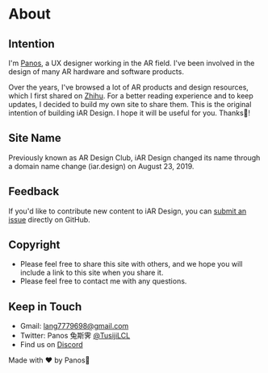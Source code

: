 # About

## Intention
I'm [Panos](https://www.linkedin.com/in/tusiji/), a UX designer working in the AR field. I've been involved in the design of many AR hardware and software products.

Over the years, I've browsed a lot of AR products and design resources, which I first shared on [Zhihu](https://zhuanlan.zhihu.com/mylcl). For a better reading experience and to keep updates, I decided to build my own site to share them. This is the original intention of building iAR Design. I hope it will be useful for you. Thanks🙏!

## Site Name
Previously known as AR Design Club, iAR Design changed its name through a domain name change (iar.design) on August 23, 2019.

## Feedback
If you'd like to contribute new content to iAR Design, you can [submit an issue](https://github.com/Tusiji/iar-design/issues) directly on GitHub.

## Copyright
- Please feel free to share this site with others, and we hope you will include a link to this site when you share it.
- Please feel free to contact me with any questions.

## Keep in Touch
- Gmail: lang7779698@gmail.com
- Twitter: Panos 兔斯霁 [@TusijiLCL](https://twitter.com/TusijiLCL)
- Find us on [Discord](https://discord.gg/BSMTq3Kmas)

Made with ❤️ by Panos🐰